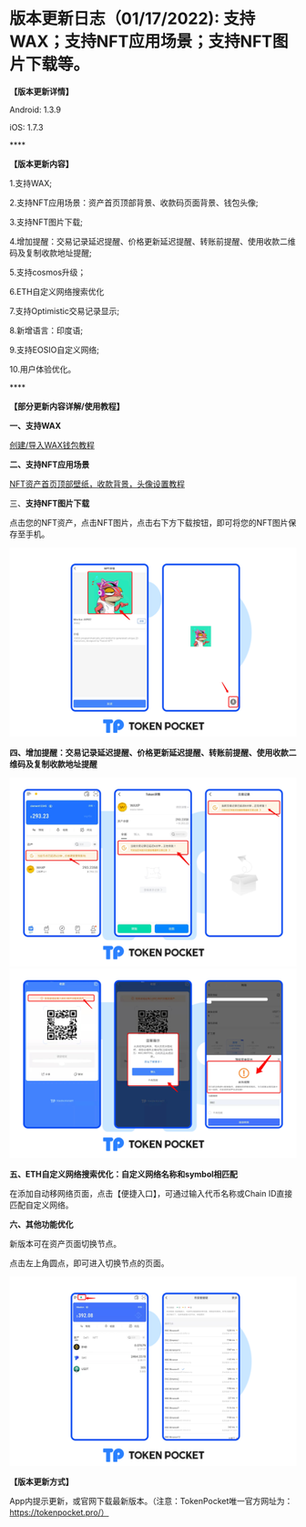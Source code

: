 # 版本更新日志（01/17/2022): 支持WAX；支持NFT应用场景；支持NFT图片下载等。

**【版本更新详情】**

Android: 1.3.9

iOS: 1.7.3

&#x20;****&#x20;

**【版本更新内容】**

1.支持WAX;

2.支持NFT应用场景：资产首页顶部背景、收款码页面背景、钱包头像;

3.支持NFT图片下载;

4.增加提醒：交易记录延迟提醒、价格更新延迟提醒、转账前提醒、使用收款二维码及复制收款地址提醒;

5.支持cosmos升级；

6.ETH自定义网络搜索优化

7.支持Optimistic交易记录显示;

8.新增语言：印度语;

9.支持EOSIO自定义网络;

10.用户体验优化。

&#x20;****&#x20;

**【部分更新内容详解/使用教程】**

**一、支持WAX**

[创建/导入WAX钱包教程](https://help.tokenpocket.pro/cn/how-to-trade-on-dex/wax-use-guide)

**二、支持NFT应用场景**

[NFT资产首页顶部壁纸，收款背景，头像设置教程](https://help.tokenpocket.pro/cn/wallet-operation/set-nft)

三、**支持NFT图片下载**

点击您的NFT资产，点击NFT图片，点击右下方下载按钮，即可将您的NFT图片保存至手机。

![](<../../.gitbook/assets/nft下载 zh.png>)

**四、增加提醒：交易记录延迟提醒、价格更新延迟提醒、转账前提醒、使用收款二维码及复制收款地址提醒**

![](<../../.gitbook/assets/提醒1 zh.png>) ![](<../../.gitbook/assets/提醒2 zh.png>)

**五、ETH自定义网络搜索优化：自定义网络名称和symbol相匹配**

在添加自动移网络页面，点击【便捷入口】，可通过输入代币名称或Chain ID直接匹配自定义网络。

**六、其他功能优化**

新版本可在资产页面切换节点。

点击左上角圆点，即可进入切换节点的页面。

![](../../.gitbook/assets/切换节点zh.png)

**【版本更新方式】**

App内提示更新，或官网下载最新版本。（注意：TokenPocket唯一官方网址为：https://tokenpocket.pro/）
